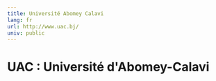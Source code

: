 ```yaml
---
title: Université Abomey Calavi
lang: fr
url: http://www.uac.bj/
univ: public
---
```


# UAC : Université d'Abomey-Calavi


